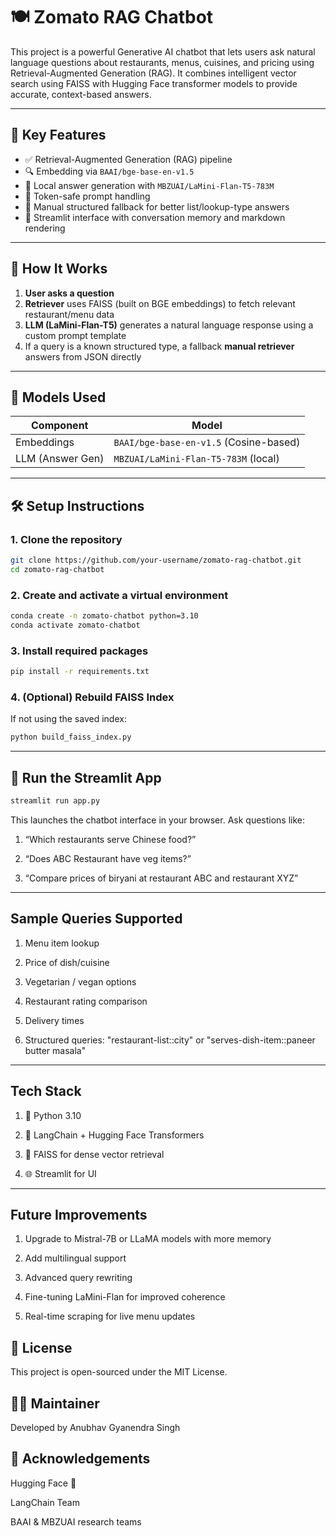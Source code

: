 # 🍽️ Zomato RAG Chatbot

This project is a powerful Generative AI chatbot that lets users ask natural language questions about restaurants, menus, cuisines, and pricing using Retrieval-Augmented Generation (RAG). It combines intelligent vector search using FAISS with Hugging Face transformer models to provide accurate, context-based answers.

---

## 📌 Key Features

- ✅ Retrieval-Augmented Generation (RAG) pipeline
- 🔍 Embedding via `BAAI/bge-base-en-v1.5`
- 🧠 Local answer generation with `MBZUAI/LaMini-Flan-T5-783M`
- 🧾 Token-safe prompt handling
- 🧩 Manual structured fallback for better list/lookup-type answers
- 🧠 Streamlit interface with conversation memory and markdown rendering


---

## 🚀 How It Works

1. **User asks a question**
2. **Retriever** uses FAISS (built on BGE embeddings) to fetch relevant restaurant/menu data
3. **LLM (LaMini-Flan-T5)** generates a natural language response using a custom prompt template
4. If a query is a known structured type, a fallback **manual retriever** answers from JSON directly

---

## 🧠 Models Used

| Component        | Model                                  |
|------------------|----------------------------------------|
| Embeddings       | `BAAI/bge-base-en-v1.5` (Cosine-based) |
| LLM (Answer Gen) | `MBZUAI/LaMini-Flan-T5-783M` (local)   |

---

## 🛠️ Setup Instructions

### 1. Clone the repository

```bash
git clone https://github.com/your-username/zomato-rag-chatbot.git
cd zomato-rag-chatbot
```
### 2. Create and activate a virtual environment

```bash
conda create -n zomato-chatbot python=3.10
conda activate zomato-chatbot
```
### 3. Install required packages

```bash
pip install -r requirements.txt
```
### 4. (Optional) Rebuild FAISS Index

If not using the saved index:

```bash
python build_faiss_index.py
```

---

## 💬 Run the Streamlit App

```bash
streamlit run app.py
```
This launches the chatbot interface in your browser. Ask questions like:

1. “Which restaurants serve Chinese food?”

2. “Does ABC Restaurant have veg items?”

3. “Compare prices of biryani at restaurant ABC and restaurant XYZ”

---

## Sample Queries Supported

1. Menu item lookup

2. Price of dish/cuisine

3. Vegetarian / vegan options

4. Restaurant rating comparison

5. Delivery times

6. Structured queries: "restaurant-list::city" or "serves-dish-item::paneer butter masala"


---

## Tech Stack
1. 🐍 Python 3.10

2. 🧠 LangChain + Hugging Face Transformers

3. 💾 FAISS for dense vector retrieval

4. 🌐 Streamlit for UI

---

## Future Improvements

1. Upgrade to Mistral-7B or LLaMA models with more memory

2. Add multilingual support

3. Advanced query rewriting

4. Fine-tuning LaMini-Flan for improved coherence

5. Real-time scraping for live menu updates

## 📄 License
This project is open-sourced under the MIT License.

## 👨‍💻 Maintainer
Developed by Anubhav Gyanendra Singh


## 🙌 Acknowledgements
Hugging Face 🤗

LangChain Team

BAAI & MBZUAI research teams



